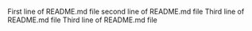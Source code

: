 First line of README.md file
second line of README.md file
Third line of README.md file
Third line of README.md file
